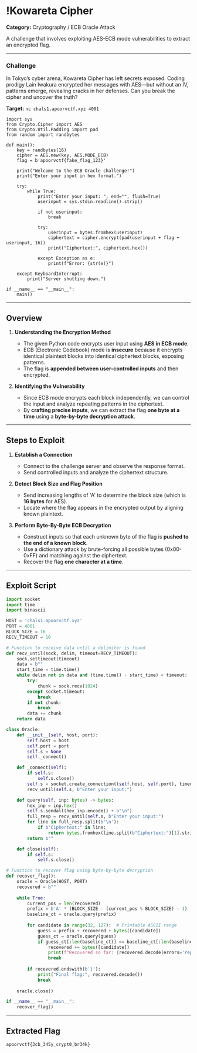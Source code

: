 # !Kowareta Cipher  

**Category:** Cryptography / ECB Oracle Attack  

A challenge that involves exploiting AES-ECB mode vulnerabilities to extract an encrypted flag.  

---

### Challenge  

In Tokyo’s cyber arena, Kowareta Cipher has left secrets exposed. Coding prodigy Lain Iwakura encrypted her messages with AES—but without an IV, patterns emerge, revealing cracks in her defenses. Can you break the cipher and uncover the truth? 

**Target:** `nc chals1.apoorvctf.xyz 4001`

```
import sys
from Crypto.Cipher import AES
from Crypto.Util.Padding import pad
from random import randbytes

def main():
    key = randbytes(16)
    cipher = AES.new(key, AES.MODE_ECB)
    flag = b'apoorvctf{fake_flag_123}'

    print("Welcome to the ECB Oracle challenge!")
    print("Enter your input in hex format.")

    try:
        while True:
            print("Enter your input: ", end="", flush=True)
            userinput = sys.stdin.readline().strip()

            if not userinput:
                break

            try:
                userinput = bytes.fromhex(userinput)
                ciphertext = cipher.encrypt(pad(userinput + flag + userinput, 16))
                print("Ciphertext:", ciphertext.hex())

            except Exception as e:
                print(f"Error: {str(e)}")

    except KeyboardInterrupt:
        print("Server shutting down.")

if __name__ == "__main__":
    main()
```

---

## Overview  

1. **Understanding the Encryption Method**  
   - The given Python code encrypts user input using **AES in ECB mode**.
   - ECB (Electronic Codebook) mode is **insecure** because it encrypts identical plaintext blocks into identical ciphertext blocks, exposing patterns.
   - The flag is **appended between user-controlled inputs** and then encrypted.  

2. **Identifying the Vulnerability**  
   - Since ECB mode encrypts each block independently, we can control the input and analyze repeating patterns in the ciphertext.
   - By **crafting precise inputs**, we can extract the flag **one byte at a time** using a **byte-by-byte decryption attack**.  

---

## Steps to Exploit  

1. **Establish a Connection**  
   - Connect to the challenge server and observe the response format.
   - Send controlled inputs and analyze the ciphertext structure.  

2. **Detect Block Size and Flag Position**  
   - Send increasing lengths of 'A' to determine the block size (which is **16 bytes** for AES).
   - Locate where the flag appears in the encrypted output by aligning known plaintext.  

3. **Perform Byte-By-Byte ECB Decryption**  
   - Construct inputs so that each unknown byte of the flag is **pushed to the end of a known block**.
   - Use a dictionary attack by brute-forcing all possible bytes (0x00-0xFF) and matching against the ciphertext.
   - Recover the flag **one character at a time**.  

---

## Exploit Script  

```python
import socket
import time
import binascii

HOST = 'chals1.apoorvctf.xyz'
PORT = 4001
BLOCK_SIZE = 16
RECV_TIMEOUT = 10

# Function to receive data until a delimiter is found
def recv_until(sock, delim, timeout=RECV_TIMEOUT):
    sock.settimeout(timeout)
    data = b""
    start_time = time.time()
    while delim not in data and (time.time() - start_time) < timeout:
        try:
            chunk = sock.recv(1024)
        except socket.timeout:
            break
        if not chunk:
            break
        data += chunk
    return data

class Oracle:
    def __init__(self, host, port):
        self.host = host
        self.port = port
        self.s = None
        self._connect()

    def _connect(self):
        if self.s:
            self.s.close()
        self.s = socket.create_connection((self.host, self.port), timeout=RECV_TIMEOUT)
        recv_until(self.s, b"Enter your input:")

    def query(self, inp: bytes) -> bytes:
        hex_inp = inp.hex()
        self.s.sendall(hex_inp.encode() + b"\n")
        full_resp = recv_until(self.s, b"Enter your input:")
        for line in full_resp.split(b'\n'):
            if b"Ciphertext:" in line:
                return bytes.fromhex(line.split(b"Ciphertext:")[1].strip().decode())
        return b""

    def close(self):
        if self.s:
            self.s.close()

# Function to recover flag using byte-by-byte decryption
def recover_flag():
    oracle = Oracle(HOST, PORT)
    recovered = b""
    
    while True:
        current_pos = len(recovered)
        prefix = b'A' * (BLOCK_SIZE - (current_pos % BLOCK_SIZE) - 1)
        baseline_ct = oracle.query(prefix)
        
        for candidate in range(32, 127):  # Printable ASCII range
            guess = prefix + recovered + bytes([candidate])
            guess_ct = oracle.query(guess)
            if guess_ct[:len(baseline_ct)] == baseline_ct[:len(baseline_ct)]:
                recovered += bytes([candidate])
                print(f"Recovered so far: {recovered.decode(errors='replace')}")
                break
            
        if recovered.endswith(b'}'):
            print("Final flag:", recovered.decode())
            break
    
    oracle.close()

if __name__ == "__main__":
    recover_flag()
```

---

## Extracted Flag  

```
apoorvctf{3cb_345y_crypt0_br34k}
```

